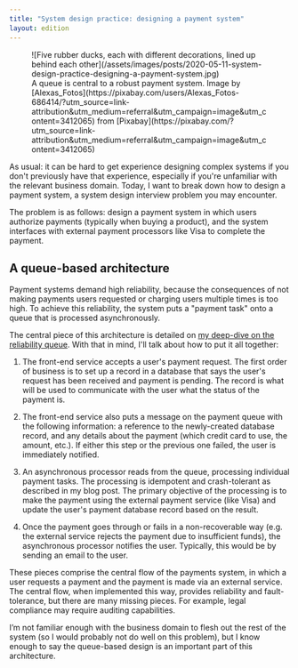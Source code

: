 ```yaml
---
title: "System design practice: designing a payment system"
layout: edition
---
```


<figure id="cover-img" markdown="1">
![Five rubber ducks, each with different decorations, lined up behind each other](/assets/images/posts/2020-05-11-system-design-practice-designing-a-payment-system.jpg)
<figcaption markdown="1">A queue is central to a robust payment system. Image by [Alexas_Fotos](https://pixabay.com/users/Alexas_Fotos-686414/?utm_source=link-attribution&utm_medium=referral&utm_campaign=image&utm_content=3412065) from [Pixabay](https://pixabay.com/?utm_source=link-attribution&utm_medium=referral&utm_campaign=image&utm_content=3412065)
</figcaption>
</figure>

As usual: it can be hard to get experience designing complex systems if you don't previously have that experience, especially if you're unfamiliar with the relevant business domain. Today, I want to break down how to design a payment system, a system design interview problem you may encounter.

The problem is as follows: design a payment system in which users authorize payments (typically when buying a product), and the system interfaces with external payment processors like Visa to complete the payment.

## A queue-based architecture

Payment systems demand high reliability, because the consequences of not making payments users requested or charging users multiple times is too high. To achieve this reliability, the system puts a "payment task" onto a queue that is processed asynchronously.

The central piece of this architecture is detailed on [my deep-dive on the reliability queue](https://avikdas.com/2020/05/11/scalability-concepts-the-reliability-queue.html). With that in mind, I'll talk about how to put it all together:

1. The front-end service accepts a user's payment request. The first order of business is to set up a record in a database that says the user's request has been received and payment is pending. The record is what will be used to communicate with the user what the status of the payment is.

1. The front-end service also puts a message on the payment queue with the following information: a reference to the newly-created database record, and any details about the payment (which credit card to use, the amount, etc.). If either this step or the previous one failed, the user is immediately notified.

1. An asynchronous processor reads from the queue, processing individual payment tasks. The processing is idempotent and crash-tolerant as described in my blog post. The primary objective of the processing is to make the payment using the external payment service (like Visa) and update the user's payment database record based on the result.

1. Once the payment goes through or fails in a non-recoverable way (e.g. the external service rejects the payment due to insufficient funds), the asynchronous processor notifies the user. Typically, this would be by sending an email to the user.

These pieces comprise the central flow of the payments system, in which a user requests a payment and the payment is made via an external service. The central flow, when implemented this way, provides reliability and fault-tolerance, but there are many missing pieces. For example, legal compliance may require auditing capabilities.

I’m not familiar enough with the business domain to flesh out the rest of the system (so I would probably not do well on this problem), but I know enough to say the queue-based design is an important part of this architecture.
